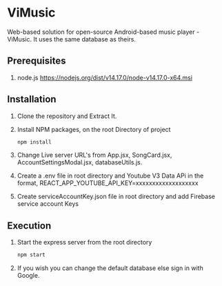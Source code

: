 # ViMusic
Web-based solution for open-source Android-based music player - ViMusic. It uses the same database as theirs.

## Prerequisites

1. node.js https://nodejs.org/dist/v14.17.0/node-v14.17.0-x64.msi

## Installation

1. Clone the repository and Extract It.

2. Install NPM packages, on the root Directory of project

   ```sh
   npm install      
   ```

3. Change Live server URL's from App.jsx, SongCard.jsx, AccountSettingsModal.jsx, databaseUtils.js.

4. Create a .env file in root directory and Youtube V3 Data APi in the format, REACT_APP_YOUTUBE_API_KEY=xxxxxxxxxxxxxxxxxxx

5. Create serviceAccountKey.json file in root directory and add Firebase service account Keys


## Execution

1. Start the express server from the root directory

   ```sh
   npm start
   ```

2. If you wish you can change the default database else sign in with Google.
